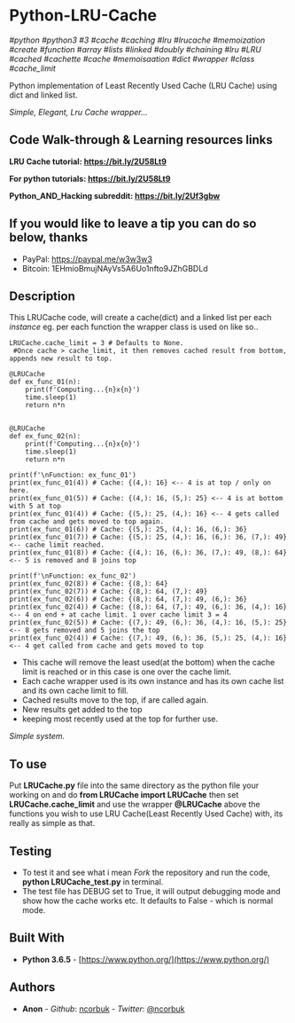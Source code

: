 # Python-LRU-Cache
*#python* *#python3* *#3* *#cache* *#caching* *#lru* *#lrucache* *#memoization* *#create* *#function* #*array* #*lists* #*linked*
*#doubly* *#chaining* *#lru* *#LRU* *#cached* *#cachette* *#cache* *#memoisaation* *#dict* *#wrapper* *#class* *#cache_limit*

Python implementation of Least Recently Used Cache (LRU Cache) using dict and linked list.

*Simple, Elegant, Lru Cache wrapper...*

## Code Walk-through & Learning resources links
**LRU Cache tutorial: https://bit.ly/2U58Lt9**

**For python tutorials: https://bit.ly/2U58Lt9**

**Python_AND_Hacking subreddit: https://bit.ly/2Uf3gbw**

## If you would like to leave a tip you can do so below, thanks 
* PayPal: https://paypal.me/w3w3w3
* Bitcoin: 1EHmioBmujNAyVs5A6Uo1nfto9JZhGBDLd

## Description
This LRUCache code, will create a cache(dict) and a linked list per each *instance* eg. per each function the wrapper class is used on
like so..

```
LRUCache.cache_limit = 3 # Defaults to None.
 #Once cache > cache_limit, it then removes cached result from bottom, appends new result to top.

@LRUCache
def ex_func_01(n):
    print(f'Computing...{n}x{n}')
    time.sleep(1)
    return n*n


@LRUCache
def ex_func_02(n):
    print(f'Computing...{n}x{n}')
    time.sleep(1)
    return n*n

print(f'\nFunction: ex_func_01')
print(ex_func_01(4)) # Cache: {(4,): 16} <-- 4 is at top / only on here.
print(ex_func_01(5)) # Cache: {(4,): 16, (5,): 25} <-- 4 is at bottom with 5 at top
print(ex_func_01(4)) # Cache: {(5,): 25, (4,): 16} <-- 4 gets called from cache and gets moved to top again.
print(ex_func_01(6)) # Cache: {(5,): 25, (4,): 16, (6,): 36}
print(ex_func_01(7)) # Cache: {(5,): 25, (4,): 16, (6,): 36, (7,): 49} <-- cache limit reached.
print(ex_func_01(8)) # Cache: {(4,): 16, (6,): 36, (7,): 49, (8,): 64} <-- 5 is removed and 8 joins top

print(f'\nFunction: ex_func_02')
print(ex_func_02(8)) # Cache: {(8,): 64}
print(ex_func_02(7)) # Cache: {(8,): 64, (7,): 49}
print(ex_func_02(6)) # Cache: {(8,): 64, (7,): 49, (6,): 36}
print(ex_func_02(4)) # Cache: {(8,): 64, (7,): 49, (6,): 36, (4,): 16} <-- 4 on end + at cache limit. 1 over cache limit 3 = 4
print(ex_func_02(5)) # Cache: {(7,): 49, (6,): 36, (4,): 16, (5,): 25} <-- 8 gets removed and 5 joins the top
print(ex_func_02(4)) # Cache: {(7,): 49, (6,): 36, (5,): 25, (4,): 16} <-- 4 get called from cache and gets moved to top

```

* This cache will remove the least used(at the bottom) when the cache limit is reached or in this case is one over the cache limit.
* Each cache wrapper used is its own instance and has its own cache list and its own cache limit to fill.
* Cached results move to the top, if are called again.
* New results get added to the top
* keeping most recently used at the top for further use.

*Simple system.*

## To use
Put **LRUCache.py** file into the same directory as the python file your working on and do **from LRUCache import LRUCache**
then set **LRUCache.cache_limit** and use the wrapper **@LRUCache** above the functions you wish to use LRU Cache(Least Recently Used Cache) with, its really as simple as that.

## Testing
* To test it and see what i mean *Fork* the repository and run the code, **python LRUCache_test.py** in terminal.
* The test file has DEBUG set to True, it will output debugging mode and show how the cache works etc. It defaults to False - which is normal mode.

## Built With

* **Python 3.6.5** - [https://www.python.org/](https://www.python.org/)

## Authors

* **Anon** - *Github*: [ncorbuk](https://github.com/ncorbuk) - *Twitter*: [@ncorbuk](https://twitter.com/ncorbuk)
